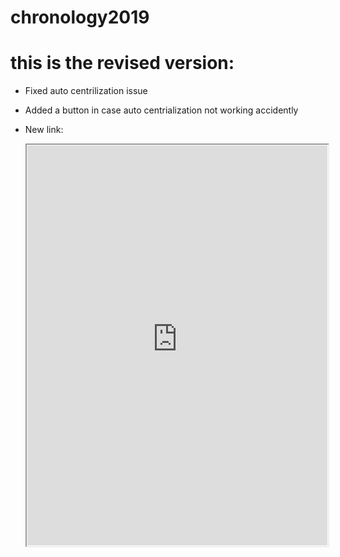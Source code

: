 # chronology2019

# this is the revised version:

- Fixed auto centrilization issue
- Added a button in case auto centrialization not working accidently

- New link:

  <iframe width="100%" height="640" style="padding: 1px;" src="https://georgeeliotarchive.github.io/chronology2019/"></iframe>
